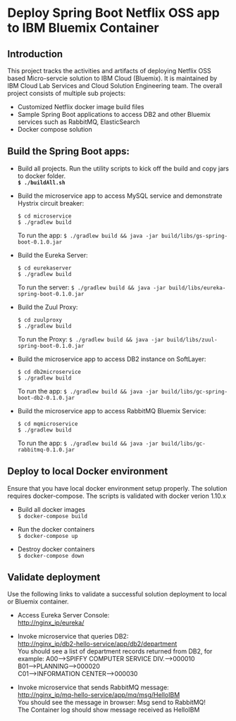 # Deploy Spring Boot Netflix OSS app to IBM Bluemix Container

## Introduction

This project tracks the activities and artifacts of deploying Netflix OSS based Micro-servcie solution to IBM Cloud (Bluemix). 
It is maintained by IBM Cloud Lab Services and Cloud Solution Engineering team. 
The overall project consists of multiple sub projects:

 - Customized Netflix docker image build files
 - Sample Spring Boot applications to access DB2 and other Bluemix services such as RabbitMQ, ElasticSearch
 - Docker compose solution

## Build the Spring Boot apps:
- Build all projects. 
  Run the utility scripts to kick off the build and copy jars to docker folder.  
     **`$ ./buildAll.sh`**    

- Build the microservice app to access MySQL service and demonstrate Hystrix circuit breaker:

 	`$ cd microservice`  
 	`$ ./gradlew build`

  To run the app:
 	`$ ./gradlew build && java -jar build/libs/gs-spring-boot-0.1.0.jar`

- Build the Eureka Server:

 	`$ cd eurekaserver`  
 	`$ ./gradlew build`

 	To run the server:
 	`$ ./gradlew build && java -jar build/libs/eureka-spring-boot-0.1.0.jar`  

- Build the Zuul Proxy:

 	`$ cd zuulproxy`  
 	`$ ./gradlew build`  

 	To run the Proxy:
 	`$ ./gradlew build && java -jar build/libs/zuul-spring-boot-0.1.0.jar`  

- Build the microservice app to access DB2 instance on SoftLayer:

 	`$ cd db2microservice`  
 	`$ ./gradlew build`  

 	To run the app:
 	`$ ./gradlew build && java -jar build/libs/gc-spring-boot-db2-0.1.0.jar`  

- Build the microservice app to access RabbitMQ Bluemix Service:

 	`$ cd mqmicroservice`  
 	`$ ./gradlew build`  

 	To run the app:
 	`$ ./gradlew build && java -jar build/libs/gc-rabbitmq-0.1.0.jar`  

 ## Deploy to local Docker environment
 
 Ensure that you have local docker environment setup properly. The solution requires docker-compose. 
 The scripts is validated with docker verion 1.10.x
 
- Build all docker images  
     `$ docker-compose build`

- Run the docker containers  
     `$ docker-compose up`  

- Destroy docker containers  
     `$ docker-compose down`   

## Validate deployment
Use the following links to validate a successful solution deployment to local or Bluemix container.

- Access Eureka Server Console:  
    [http://nginx_ip/eureka/](http://nginx_ip/eureka/)  

- Invoke microservice that queries DB2:  
    [http://nginx_ip/db2-hello-service/app/db2/department](http://nginx_ip/db2-hello-service/app/db2/department)    
    You should see a list of department records returned from DB2, for example:
     A00-->SPIFFY COMPUTER SERVICE DIV.-->000010  
     B01-->PLANNING-->000020  
     C01-->INFORMATION CENTER-->000030  

- Invoke microservice that sends RabbitMQ message:  
    [http://nginx_ip/mq-hello-service/app/mq/msg/HelloIBM](http://nginx_ip/mq-hello-service/app/mq/msg/HelloIBM)  
  You should see the message in browser: Msg send to RabbitMQ!  
  The Container log should show message received as HelloIBM  
